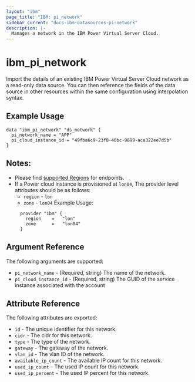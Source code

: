 ```yaml
---
layout: "ibm"
page_title: "IBM: pi_network"
sidebar_current: "docs-ibm-datasources-pi-network"
description: |-
  Manages a network in the IBM Power Virtual Server Cloud.
---
```


# ibm\_pi_network

Import the details of an existing IBM Power Virtual Server Cloud network as a read-only data source. You can then reference the fields of the data source in other resources within the same configuration using interpolation syntax.

## Example Usage

```hcl
data "ibm_pi_network" "ds_network" {
  pi_network_name = "APP"
  pi_cloud_instance_id = "49fba6c9-23f8-40bc-9899-aca322ee7d5b"
}
```
## Notes:
* Please find [supported Regions](https://cloud.ibm.com/apidocs/power-cloud#endpoint) for endpoints.
* If a Power cloud instance is provisioned at `lon04`, The provider level attributes should be as follows:
  * `region` - `lon`
  * `zone` - `lon04`
  Example Usage:
  ```hcl
    provider "ibm" {
      region    =   "lon"
      zone      =   "lon04"
    }
  ```
## Argument Reference

The following arguments are supported:

* `pi_network_name` - (Required, string) The name of the network.
* `pi_cloud_instance_id` - (Required, string) The GUID of the service instance associated with the account

## Attribute Reference

The following attributes are exported:

* `id` - The unique identifier for this network.
* `cidr` - The cidr for this network.
* `type` - The type of the network.
* `gateway` - The gateway of the network.
* `vlan_id` - The vlan ID of the network.
* `available_ip_count` - The available IP count for this network.
* `used_ip_count` - The used IP count for this network.
* `used_ip_percent` - The used IP percent for this network.
